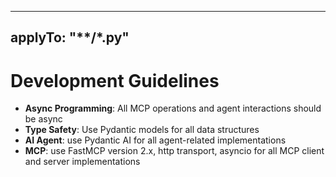
---
applyTo: "**/*.py"
---
# Development Guidelines
- **Async Programming**: All MCP operations and agent interactions should be async
- **Type Safety**: Use Pydantic models for all data structures
- **AI Agent**: use Pydantic AI for all agent-related implementations
- **MCP**: use FastMCP version 2.x, http transport, asyncio for all MCP client and server implementations
